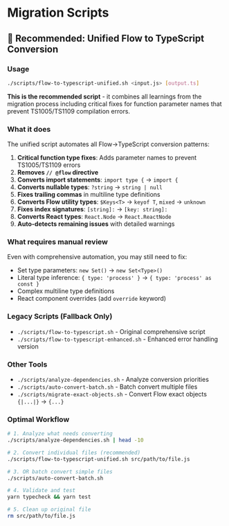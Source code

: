 # Migration Scripts

## 🌟 Recommended: Unified Flow to TypeScript Conversion

### Usage

```bash
./scripts/flow-to-typescript-unified.sh <input.js> [output.ts]
```

**This is the recommended script** - it combines all learnings from the migration process including critical fixes for function parameter names that prevent TS1005/TS1109 compilation errors.

### What it does

The unified script automates all Flow→TypeScript conversion patterns:

1. **Critical function type fixes**: Adds parameter names to prevent TS1005/TS1109 errors
2. **Removes `// @flow` directive**
3. **Converts import statements**: `import type {` → `import {`
4. **Converts nullable types**: `?string` → `string | null`
5. **Fixes trailing commas** in multiline type definitions
6. **Converts Flow utility types**: `$Keys<T>` → `keyof T`, `mixed` → `unknown`
7. **Fixes index signatures**: `[string]:` → `[key: string]:`
8. **Converts React types**: `React.Node` → `React.ReactNode`
9. **Auto-detects remaining issues** with detailed warnings

### What requires manual review

Even with comprehensive automation, you may still need to fix:

- Set type parameters: `new Set()` → `new Set<Type>()`
- Literal type inference: `{ type: 'process' }` → `{ type: 'process' as const }`
- Complex multiline type definitions
- React component overrides (add `override` keyword)

### Legacy Scripts (Fallback Only)

- `./scripts/flow-to-typescript.sh` - Original comprehensive script
- `./scripts/flow-to-typescript-enhanced.sh` - Enhanced error handling version

### Other Tools

- `./scripts/analyze-dependencies.sh` - Analyze conversion priorities
- `./scripts/auto-convert-batch.sh` - Batch convert multiple files
- `./scripts/migrate-exact-objects.sh` - Convert Flow exact objects `{|...|}` → `{...}`

### Optimal Workflow

```bash
# 1. Analyze what needs converting
./scripts/analyze-dependencies.sh | head -10

# 2. Convert individual files (recommended)
./scripts/flow-to-typescript-unified.sh src/path/to/file.js

# 3. OR batch convert simple files
./scripts/auto-convert-batch.sh

# 4. Validate and test
yarn typecheck && yarn test

# 5. Clean up original file
rm src/path/to/file.js
```
